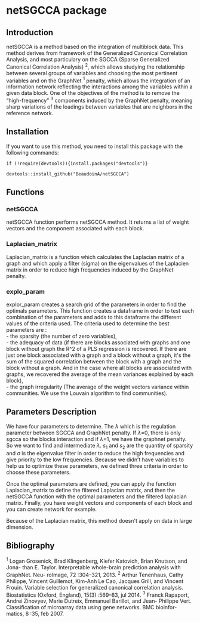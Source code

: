# netSGCCA package


## Introduction ##

netSGCCA is a method based on the integration of multiblock data. This method derives from framework of the Generalized Canonical Correlation Analysis, and most particulary on the SGCCA (Sparse Generalized Canonical Correlation Analysis) $^2$, which allows studying the relationship between several groups of variables and choosing the most pertinent variables and on the GraphNet $^1$ penalty, which allows the integration of an information network reflecting the interactions among the variables within a given data block. One of the objectives of the method is to remove the “high-frequency” $^3$ components induced by the GraphNet penalty, meaning sharp variations of the loadings between variables that are neighbors in the reference network. 


## Installation ##
If you want to use this method, you need to install this package with the following commands:
```{r, eval=FALSE }
if (!require(devtools)){install.packages("devtools")}

devtools::install_github("BeaudoinA/netSGCCA")
```


## Functions ##

### netSGCCA 
netSGCCA function performs netSGCCA method. It returns a list of weight vectors and the component associated with each block.

### Laplacian_matrix
Laplacian_matrix is a function which calculates the Laplacian matrix of a graph and which apply a filter (sigma) on the eigenvalues of the Laplacien matrix in order to reduce high frequencies induced by the GraphNet penalty.

### explo_param 
explor_param creates a search grid of the parameters in order to find the optimals parameters.
This function creates a dataframe in order to test each combination of the parameters and adds to this
dataframe the different values of the criteria used.
The criteria used to determine the best parameters are : <br/>
    - the sparsity (the number of zero variables),<br/>
    - the adequacy of data (if there are blocks associated with graphs and one block without graph the R^2 of a PLS regression is recovered. If there are just one block associated with a graph and a block without a graph, it's the sum of the squared correlation between the block with a graph and the block without a graph. And in the case where all blocks are associated with graphs, we recovered the average of the mean variances explained by each block),<br/>
    - the graph irregularity (The average of the weight vectors variance within communities. We use the Louvain algorithm to find communities).



## Parameters Description ##

We have four parameters to determine. The $\lambda$ which is the regulation parameter between SGCCA and GraphNet penalty. If $\lambda$=0, there is only sgcca so the blocks interaction and if $\lambda$=1, we have the graphnet penalty. So we want to find and intermediate $\lambda$. $s_1$ and $s_2$ are the quantity of sparsity and $\sigma$ is the eigenvalue filter in order to reduce the high frequencies and give priority to the low frequencies. Because we didn’t have variables to help us to optimize these parameters, we defined three criteria in order to choose these parameters. 

Once the optimal parameters are defined, you can apply the function Laplacian_matrix to define the filtered Laplacian matrix, and then the netSGCCA function with the optimal parameters and the filtered laplacian matrix. Finally, you have weight vectors and components of each block and you can create network for example.  

Because of the Laplacian matrix, this method doesn't apply on data in large dimension.


## Bibliography
$^1$ Logan Grosenick, Brad Klingenberg, Kiefer Katovich, Brian Knutson, and Jona- than E. Taylor. Interpretable whole-brain prediction analysis with GraphNet. Neu- roImage, 72 :304–321, 2013.
$^2$ Arthur Tenenhaus, Cathy Philippe, Vincent Guillemot, Kim-Anh Le Cao, Jacques Grill, and Vincent Frouin. Variable selection for generalized canonical correlation analysis. Biostatistics (Oxford, England), 15(3) :569–83, jul 2014.
$^3$ Franck Rapaport, Andrei Zinovyev, Marie Dutreix, Emmanuel Barillot, and Jean- Philippe Vert. Classification of microarray data using gene networks. BMC bioinfor- matics, 8 :35, feb 2007.
